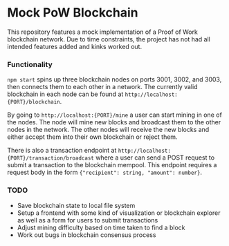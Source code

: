 # Mock PoW Blockchain

This repository features a mock implementation of a Proof of Work blockchain network. Due to time constraints, the project has not had all intended features added and kinks worked out.

### Functionality

`npm start` spins up three blockchain nodes on ports 3001, 3002, and 3003, then connects them to each other in a network. The currently valid blockchain in each node can be found at `http://localhost:{PORT}/blockchain`.

By going to `http://localhost:{PORT}/mine` a user can start mining in one of the nodes. The node will mine new blocks and broadcast them to the other nodes in the network. The other nodes will receive the new blocks and either accept them into their own blockchain or reject them.

There is also a transaction endpoint at `http://localhost:{PORT}/transaction/broadcast` where a user can send a POST request to submit a transaction to the blockchain mempool. This endpoint requires a request body in the form `{"recipient": string, "amount": number}`.

### TODO

- Save blockchain state to local file system
- Setup a frontend with some kind of visualization or blockchain explorer as well as a form for users to submit transactions
- Adjust mining difficulty based on time taken to find a block
- Work out bugs in blockchain consensus process

